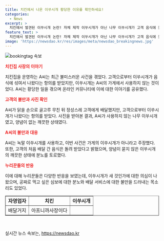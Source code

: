 ```yaml
---
title: 치킨에서 나온 이쑤시개 황당한 이유를 확인하세요!
categories:
  - News
excerpt: >
  치킨에서 발견된 이쑤시개 논란! 자체 제작 이쑤시개가 아닌 나무 이쑤시개가 고객 음식에 들어가 충격을 주었다. 고객의 항의에도 불구하고 제조과정이 담긴 CCTV 확인해도 정상으로, 노력이 묻어나지 않았다. 누리꾼들은 분노하여 이쑤시개가 너무 새것이라며 함께 분노하고 있다. #자영업자 #치킨 #이쑤시개 #분노 #반응
feature_text: >
  치킨에서 발견된 이쑤시개 논란! 자체 제작 이쑤시개가 아닌 나무 이쑤시개가 고객 음식에 들어가 충격을 주었다. 고객의 항의에도 불구하고 제조과정이 담긴 CCTV 확인해도 정상으로, 노력이 묻어나지 않았다. 누리꾼들은 분노하여 이쑤시개가 너무 새것이라며 함께 분노하고 있다. #자영업자 #치킨 #이쑤시개 #분노 #반응
image: 'https://newsdao.kr/res/images/meta/newsdao_breakingnews.jpg'
---
```


<p><img src="https://newsdao.kr/res/images/meta/newsdao_breakingnews.jpg" alt="bookingtag 속보" /></p>

<p><b><span style="color: #ee2323;">치킨집 사장의 이야기</span></b></p>

<p data-ke-size="size16">치킨집을 운영하는 A씨는 최근 불미스러운 사건을 겪었다. 고객으로부터 이쑤시개가 음식에 섞여서 나왔다는 항의를 받았지만, 이쑤시개는 A씨의 가게에서 사용하지 않는 것이었다. A씨는 황당한 일을 겪으며 온라인 커뮤니티에 이에 대한 이야기를 공유했다.</p>

<p><b><span style="color: #ee2323;">고객의 불만과 사진 확인</span></b></p>

<p data-ke-size="size16">A씨가 닭을 손으로 골고루 무친 뒤 정성스레 고객에게 배달했지만, 고객으로부터 이쑤시개가 나왔다는 항의를 받았다. 사진을 받아본 결과, A씨가 사용하지 않는 나무 이쑤시개였고, 양념이 없는 깨끗한 상태였다.</p>

<p><b><span style="color: #ee2323;">A씨의 불만과 대응</span></b></p>

<p data-ke-size="size16">A씨는 녹말 이쑤시개를 사용하고, 이번 사건은 가게의 이쑤시개가 아니라고 주장했다. 또한, 고객의 처음 배달 간 음식은 돌려 받았다고 밝혔으며, 양념이 묻지 않은 이쑤시개의 깨끗한 상태에 분노를 토로했다.</p>

<p><b><span style="color: #ee2323;">누리꾼들의 반응</span></b></p>

<p data-ke-size="size16">이에 대해 누리꾼들은 다양한 반응을 보였는데, 이쑤시개가 새 것인가에 대한 의심이 나왔으며, 공짜로 먹고 싶은 심보에 대한 분노와 배달 서비스에 대한 불만을 드러내는 목소리도 있었다.</p>

<table style="width: 100%;" border="1">
<tbody>
<tr>
<td style="text-align: center; height: 17px;"><b>자영업자</b></td>
<td style="text-align: center; height: 17px;"><b>치킨</b></td>
<td style="text-align: center; height: 17px;"><b>이쑤시개</b></td>
</tr>
<tr>
<td style="text-align: center; height: 17px;">배달거지</td>
<td style="text-align: center; height: 17px;">아프니까사장이다</td>
<td style="text-align: center; height: 17px;">&nbsp;</td>
</tr>
</tbody>
</table>

<p data-ke-size="size16">&nbsp;</p>
실시간 뉴스 속보는, <a href="https://newsdao.kr" rel="dofollow">https://newsdao.kr</a>


